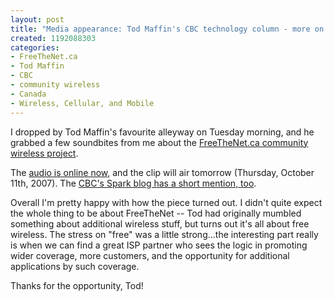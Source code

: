 ```yaml
--- 
layout: post
title: "Media appearance: Tod Maffin's CBC technology column - more on FreeTheNet.ca"
created: 1192088303
categories: 
- FreeTheNet.ca
- Tod Maffin
- CBC
- community wireless
- Canada
- Wireless, Cellular, and Mobile
---
```

<p>I dropped by Tod Maffin's favourite alleyway on Tuesday morning, and he grabbed a few soundbites from me about the <a href="http://www.freethenet.ca">FreeTheNet.ca community wireless project</a>.</p>

<p>The <a href="http://www.todmaffin.com/blog/freethenet">audio is online now</a>, and the clip will air tomorrow (Thursday, October 11th, 2007). The <a href="http://www.cbc.ca/spark/blog/2007/10/community_wifi.html">CBC's Spark blog has a short mention, too</a>.</p>

<p>Overall I'm pretty happy with how the piece turned out. I didn't quite expect the whole thing to be about FreeTheNet -- Tod had originally mumbled something about additional wireless stuff, but turns out it's all about free wireless. The stress on "free" was a little strong...the interesting part really is when we can find a great ISP partner who sees the logic in promoting wider coverage, more customers, and the opportunity for additional applications by such coverage.</p>

<p>Thanks for the opportunity, Tod!</p>
